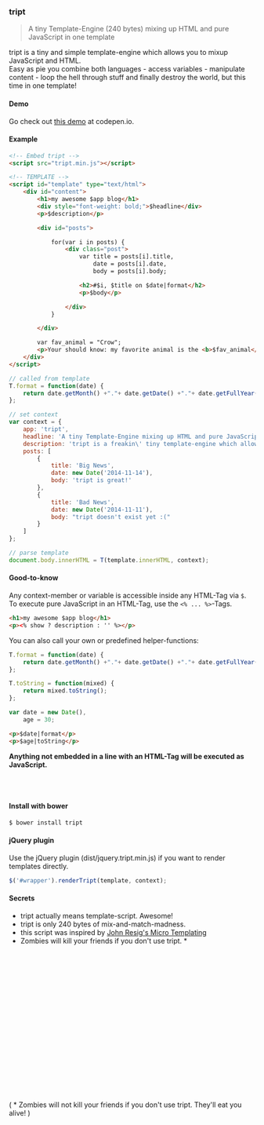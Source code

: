 ### tript

> A tiny Template-Engine (240 bytes) mixing up HTML and pure JavaScript in one template

tript is a tiny and simple template-engine which allows you to mixup JavaScript and HTML.<br>
Easy as pie you combine both languages - access variables - manipulate content - loop the hell through stuff and finally destroy the world, but this time in one template!<br>

#### Demo

Go check out [this demo](http://codepen.io/misantronic/pen/ogNbBa) at codepen.io.

#### Example

```html
<!-- Embed tript -->
<script src="tript.min.js"></script>

<!-- TEMPLATE -->
<script id="template" type="text/html">
	<div id="content">
		<h1>my awesome $app blog</h1>
		<div style="font-weight: bold;">$headline</div>
		<p>$description</p>

		<div id="posts">

			for(var i in posts) {
				<div class="post">
					var title = posts[i].title,
						date = posts[i].date,
						body = posts[i].body;

					<h2>#$i, $title on $date|format</h2>
					<p>$body</p>

				</div>
			}

		</div>

		var fav_animal = "Crow";
		<p>Your should know: my favorite animal is the <b>$fav_animal</b>.</p>
	</div>
</script>
```

```javascript
// called from template
T.format = function(date) {
	return date.getMonth() +"."+ date.getDate() +"."+ date.getFullYear();
};

// set context
var context = {
	app: 'tript',
	headline: 'A tiny Template-Engine mixing up HTML and pure JavaScript in one template',
	description: 'tript is a freakin\' tiny template-engine which allows you to mixup JavaScript and HTML.',
	posts: [
		{
			title: 'Big News',
			date: new Date('2014-11-14'),
			body: 'tript is great!'
		},
		{
			title: 'Bad News',
			date: new Date('2014-11-11'),
			body: "tript doesn't exist yet :("
		}
	]
};

// parse template
document.body.innerHTML = T(template.innerHTML, context);
```

#### Good-to-know

Any context-member or variable is accessible inside any HTML-Tag via `$`.<br>
To execute pure JavaScript in an HTML-Tag, use the `<% ... %>`-Tags.

```html
<h1>my awesome $app blog</h1>
<p><% show ? description : '' %></p>
```

You can also call your own or predefined helper-functions:

```javascript
T.format = function(date) {
	return date.getMonth() +"."+ date.getDate() +"."+ date.getFullYear();
};

T.toString = function(mixed) {
	return mixed.toString();
};

var date = new Date(),
	age = 30;
```

```html
<p>$date|format</p>
<p>$age|toString</p>
```

**Anything not embedded in a line with an HTML-Tag will be executed as JavaScript.**

<br><br>

#### Install with bower

```bash
$ bower install tript
```

#### jQuery plugin

Use the jQuery plugin (dist/jquery.tript.min.js) if you want to render templates directly.

```javascript
$('#wrapper').renderTript(template, context);
```

#### Secrets

- tript actually means template-script. Awesome!
- tript is only 240 bytes of mix-and-match-madness.
- this script was inspired by [John Resig's Micro Templating](http://ejohn.org/blog/javascript-micro-templating/)
- Zombies will kill your friends if you don't use tript. *

<br>
<br>
<br>
<br>
<br>
<br>
<br>
<br>
<br>
<br>
<br>
<br>
<br>
<br>
<br>
<br>
<br>

( * Zombies will not kill your friends if you don't use tript. They'll eat you alive! )